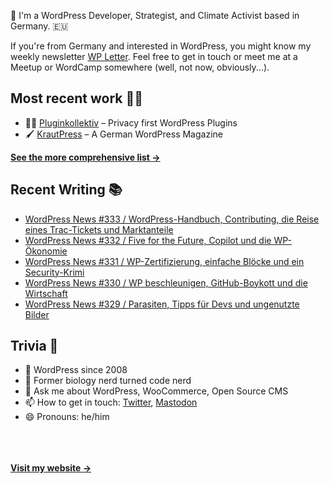 👋 I'm a WordPress Developer, Strategist, and Climate Activist based in Germany. 🇪🇺

If you're from Germany and interested in WordPress, you might know my weekly newsletter [WP Letter](https://wpletter.de/). Feel free to get in touch or meet me at a Meetup or WordCamp somewhere (well, not now, obviously...).


## Most recent work 👷‍♂️

- 👨‍💻 [Pluginkollektiv](https://github.com/pluginkollektiv) – Privacy first WordPress Plugins
- 🖌️ [KrautPress](https://krautpress.de) – A German WordPress Magazine

**[See the more comprehensive list &rarr;](https://simonkraft.com/what-i-do)**


## Recent Writing 📚

<!-- BLOG-POST-LIST:START -->
- [WordPress News #333 / WordPress-Handbuch, Contributing, die Reise eines Trac-Tickets und Marktanteile](https://feed.wpletter.de/link/14399/15452308/333)
- [WordPress News #332 / Five for the Future, Copilot und die WP-Ökonomie](https://feed.wpletter.de/link/14399/15436876/332)
- [WordPress News #331 / WP-Zertifizierung, einfache Blöcke und ein Security-Krimi](https://feed.wpletter.de/link/14399/15429322/331)
- [WordPress News #330 / WP beschleunigen, GitHub-Boykott und die Wirtschaft](https://feed.wpletter.de/link/14399/15409180/330)
- [WordPress News #329 / Parasiten, Tipps für Devs und ungenutzte Bilder](https://feed.wpletter.de/link/14399/15395039/329)
<!-- BLOG-POST-LIST:END -->


## Trivia 🤪

- 👴 WordPress since 2008
- 🌱 Former biology nerd turned code nerd
- 💬 Ask me about WordPress, WooCommerce, Open Source CMS
- 📫 How to get in touch: [Twitter](https://twitter.com/krafit), [Mastodon](https://dewp.space/@simon)
- 😄 Pronouns: he/him

<br/><br/><br/>
**[Visit my website &rarr;](https://simonkraft.com)**